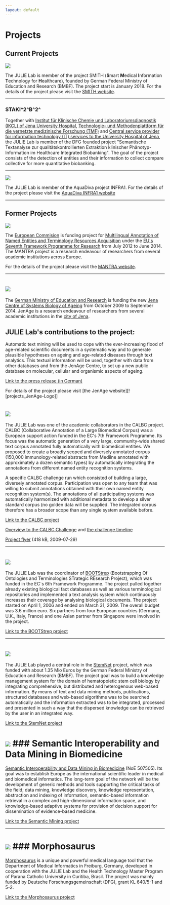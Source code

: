 ```yaml
---
layout: default
---
```


# Projects

Current Projects
----------------

![](http://julielab.de/coling_multimedia/de/img/Projects/projects_SMITH-width-250-height-158.png)

The JULIE Lab is member of the project SMITH (**S**mart **M**edical **I**nformation **T**echnology for **H**ealthcare), founded by German Federal Ministry of Education and Research (BMBF). The project start is January 2018. For the details of the project please visit the [SMITH website](http://www.smith.care/).

------------------------------------------------------------------------

### STAKI^2^B^2^

Together with [Institut für Klinische Chemie und Laboratoriumsdiagnostik (IKCL) of Jena University Hospital](http://www.ikcl.uniklinikum-jena.de/IKCL.html), [Technologie- und Methodenplattform für die vernetzte medizinische Forschung (TMF)](http://www.tmf-ev.de/) and [Central service provider for information technology (IT) services to the University Hospital of Jena](http://www.gbit.uniklinikum-jena.de/GB+IT.html), the JULIE Lab is member of the DFG founded project "Semantische Textanalyse zur qualitätskontrollierten Extraktion klinischer Phänotyp-Information im Healthcare Integrated Biobanking". The goal of the project consists of the detection of entities and their information to collect compare collective for more quantitative biobanking.

------------------------------------------------------------------------

![](http://julielab.de/coling_multimedia/de/img/Projects/projects_AquaDiva-width-360-height-70.png)

The JULIE Lab is member of the AquaDiva project INFRA1. For the details
of the project please visit the [AquaDiva INFRA1 website](http://www.aquadiva.uni-jena.de/)

------------------------------------------------------------------------

    
Former Projects 
----------------

![](http://julielab.de/coling_multimedia/de/img/Projects/projects_MANTRA_Logo-width-354-height-57.png)

The [European Commision](http://ec.europa.eu/) is funding project for [Multilingual Annotation of Named Entities and Terminology Resources Acquisition](https://sites.google.com/site/mantraeu/) under the [EU\'s Seventh Framework Programme for Research](http://ec.europa.eu/research/fp7/index_en.cfm) from July 2012 to June 2014. The MANTRA project is a research endeavour of researchers from several academic institutions across Europe.

For the details of the project please visit the [MANTRA website](https://sites.google.com/site/mantraeu/).

------------------------------------------------------------------------

![](http://julielab.de/coling_multimedia/de/img/Projects/projects_JenAge_Logo-width-110-height-82.png)
=====================================

The [German Ministry of Education and Research](http://www.bmbf.de/) is funding the new [Jena Centre of Systems Biology of Ageing](http://www.jenage.de) from October 2009 to September 2014. JenAge is a research endeavour of researchers from several academic institutions in the [city of Jena](http://www.jena.de/sixcms/detail.php?id=97320&_lang=en).

JULIE Lab\'s contributions to the project:
------------------------------------------

Automatic text mining will be used to cope with the ever-increasing
flood of age-related scientific documents in a systematic way and to
generate plausible hypotheses on ageing and age-related diseases through
text analytics. This textual information will be used, together with
data from other databases and from the JenAge Centre, to set up a new
public database on molecular, cellular and organismic aspects of ageing.

[Link to the press release (in German)](http://www.imb-jena.de/upload/press/Presemitteilung__pdf_-a33vt0b6lm4pa3iarvjhqg5ma21254492273.pdf)

For details of the project please visit [the JenAge
website][![projects\_JenAge-Logo]]

![](http://julielab.de/coling_multimedia/de/img/Projects/projects_CALBC-width-225-height-60.jpg)
===============================

The JULIE Lab was one of the academic collaborators in the CALBC
project. CALBC (Collaborative Annotation of a Large Biomedical Corpus)
was a European support action funded in the EC\'s 7th Framework
Programme. Its focus was the automatic generation of a very large,
community-wide shared text corpus annotated fully automatically with
biomedical entities. We proposed to create a broadly scoped and
diversely annotated corpus (150,000 immunology-related abstracts from
Medilne annotated with approximately a dozen semantic types) by
automatically integrating the annotations from different named entity
recognition systems.

A specific CALBC challenge run which consisted of building a large,
diversely annotated corpus. Participation was open to any team that was
willing to submit annotations obtained with their own named entity
recognition system(s). The annotations of all participating systems was
automatically harmonized with additional metadata to develop a silver
standard corpus (no golden data will be supplied. The integrated corpus
therefore has a broader scope than any single system available before.

[Link to the CALBC project](http://www.calbc.eu)

[Overview to the CALBC Challenge](http://www.ebi.ac.uk/Rebholz-srv/CALBC/challenge.html) and [the challenge timeline](http://www.ebi.ac.uk/Rebholz-srv/CALBC/challenge_rollout.html)

[Project flyer](http://julielab.de/coling_multimedia/de/downloads/CALBC_Flyer_20090729.pdf) (418 kB, 2009-07-29)

------------------------------------------------------------------------

![](http://julielab.de/coling_multimedia/de/img/Projects/projects_BOOTStrep-width-160-height-55.png)
========================
  
  The JULIE Lab was the coordinator of [BOOTStrep](http://www.bootstrep.eu) (Bootstrapping Of
Ontologies and Terminologies STrategic REsearch Project), which was
funded in the EC´s 6th Framework Programme. The project pulled together
already existing biological fact databases as well as various
terminological repositories and implemented a text analysis system which
continuously increases their coverage by analysing biological documents.
The project started on April 1, 2006 and ended on March 31, 2009. The
overall budget was 3.6 million euro. Six partners from four European
countries (Germany, U.K., Italy, France) and one Asian partner from
Singapore were involved in the project.

[Link to the BOOTStrep project](http://www.bootstrep.eu)

------------------------------------------------------------------------

![](http://julielab.de/coling_multimedia/de/img/Projects/projects_StemNet-width-162-height-54.png)
======================

The JULIE Lab played a central role in the [StemNet](http://www.stemnet.de/) project, which was
funded with about 1.35 Mio Euros by the German Federal Ministry of
Education and Research (BMBF). The project goal was to build a knowledge
management system for the domain of hematopoietic stem cell biology by
integrating comprehensive, but distributed and heterogenous web-based
information. By means of text and data mining methods, publications,
structured databases and web-based algorithms was to be searched
automatically and the information extracted was to be integrated,
processed and presented in such a way that the dispersed knowledge can
be retrieved by the user in an integrated way.

[Link to the StemNet project](http://www.stemnet.de/)

![](http://julielab.de/coling_multimedia/de/img/Projects/projects_SemanticMining-width-31-height-35.png) ### Semantic Interoperability and Data Mining in Biomedicine
=======================================================================================

[Semantic Interoperability and Data Mining in Biomedicine](http://www.semanticmining.org) (NoE 507505).
Its goal was to establish Europe as the international scientific leader
in medical and biomedical informatics. The long-term goal of the network
will be the development of generic methods and tools supporting the
critical tasks of the field; data mining, knowledge discovery, knowledge
representation, abstraction and indexing of information, semantic-based
information retrieval in a complex and high-dimensional information
space, and knowledge-based adaptive systems for provision of decision
support for dissemination of evidence-based medicine.

[Link to the Semantic Mining project](https://www.semanticmining.org)

------------------------------------------------------------------------

![](http://julielab.de/coling_multimedia/de/img/Projects/projects_Morphosaurus-width-62-height-55.png) ### Morphosaurus
======================================

[Morphosaurus](http://www.morphosaurus.de) is a unique and powerful medical language tool that the
Department of Medical Informatics in Freiburg, Germany, developed in
cooperation with the JULIE Lab and the Health Technology Master Program
of Parana Catholic University in Curitiba, Brasil. The project was
mainly funded by Deutsche Forschungsgemeinschaft (DFG), grant KL 640/5-1
and 5-2.

[Link to the Morphosaurus project](http://www.morphosaurus.de)
